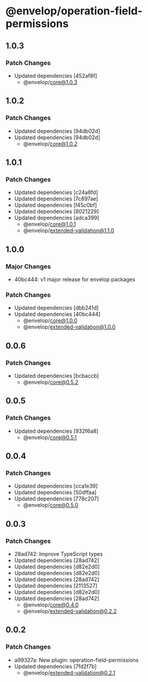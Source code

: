 # @envelop/operation-field-permissions

## 1.0.3

### Patch Changes

- Updated dependencies [452af8f]
  - @envelop/core@1.0.3

## 1.0.2

### Patch Changes

- Updated dependencies [94db02d]
- Updated dependencies [94db02d]
  - @envelop/core@1.0.2

## 1.0.1

### Patch Changes

- Updated dependencies [c24a8fd]
- Updated dependencies [7c897ae]
- Updated dependencies [f45c0bf]
- Updated dependencies [8021229]
- Updated dependencies [adca399]
  - @envelop/core@1.0.1
  - @envelop/extended-validation@1.1.0

## 1.0.0

### Major Changes

- 40bc444: v1 major release for envelop packages

### Patch Changes

- Updated dependencies [dbb241d]
- Updated dependencies [40bc444]
  - @envelop/core@1.0.0
  - @envelop/extended-validation@1.0.0

## 0.0.6

### Patch Changes

- Updated dependencies [bcbaccb]
  - @envelop/core@0.5.2

## 0.0.5

### Patch Changes

- Updated dependencies [932f6a8]
  - @envelop/core@0.5.1

## 0.0.4

### Patch Changes

- Updated dependencies [cca1e39]
- Updated dependencies [50dffaa]
- Updated dependencies [778c207]
  - @envelop/core@0.5.0

## 0.0.3

### Patch Changes

- 28ad742: Improve TypeScript types
- Updated dependencies [28ad742]
- Updated dependencies [d82e2d0]
- Updated dependencies [d82e2d0]
- Updated dependencies [28ad742]
- Updated dependencies [2113527]
- Updated dependencies [d82e2d0]
- Updated dependencies [28ad742]
  - @envelop/core@0.4.0
  - @envelop/extended-validation@0.2.2

## 0.0.2

### Patch Changes

- a99327a: New plugin: operation-field-permissions
- Updated dependencies [7fd2f7b]
  - @envelop/extended-validation@0.2.1
